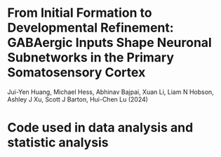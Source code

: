 # From Initial Formation to Developmental Refinement: GABAergic Inputs Shape Neuronal Subnetworks in the Primary Somatosensory Cortex
Jui-Yen Huang, Michael Hess, Abhinav Bajpai, Xuan Li, Liam N Hobson, Ashley J Xu, Scott J Barton, Hui-Chen Lu (2024)
# Code used in data analysis and statistic analysis

